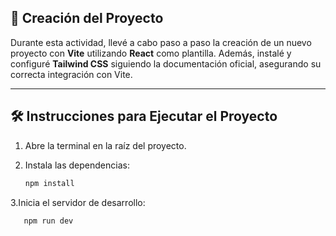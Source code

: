 ## 🚀 Creación del Proyecto

Durante esta actividad, llevé a cabo paso a paso la creación de un nuevo proyecto con **Vite** utilizando **React** como plantilla. Además, instalé y configuré **Tailwind CSS** siguiendo la documentación oficial, asegurando su correcta integración con Vite.

---

## 🛠️ Instrucciones para Ejecutar el Proyecto

1. Abre la terminal en la raíz del proyecto.
2. Instala las dependencias:

   ```bash
   npm install
3.Inicia el servidor de desarrollo:
   ```bash
      npm run dev



